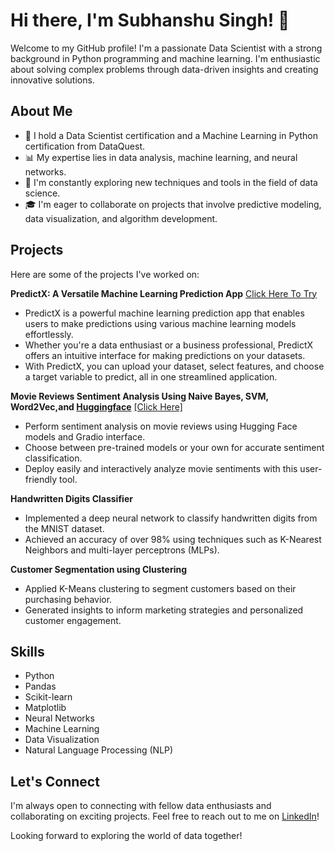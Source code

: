 # Hi there, I'm Subhanshu Singh! 👋

Welcome to my GitHub profile! I'm a passionate Data Scientist with a strong background in Python programming and machine learning. I'm enthusiastic about solving complex problems through data-driven insights and creating innovative solutions.

## About Me

- 🌱 I hold a Data Scientist certification and a Machine Learning in Python certification from DataQuest.
- 📊 My expertise lies in data analysis, machine learning, and neural networks.
- 🔬 I'm constantly exploring new techniques and tools in the field of data science.
- 🎓 I'm eager to collaborate on projects that involve predictive modeling, data visualization, and algorithm development.

## Projects

Here are some of the projects I've worked on:

**PredictX: A Versatile Machine Learning Prediction App** [Click Here To Try](https://predictit.streamlit.app/)
- PredictX is a powerful machine learning prediction app that enables users to make predictions using various machine learning models effortlessly.
- Whether you're a data enthusiast or a business professional, PredictX offers an intuitive interface for making predictions on your datasets.
- With PredictX, you can upload your dataset, select features, and choose a target variable to predict, all in one streamlined application.

**Movie Reviews Sentiment Analysis Using Naive Bayes, SVM, Word2Vec,and [Huggingface](https://huggingface.co/SamLowe/roberta-base-go_emotions)** [[Click Here]](https://github.com/subhanshusingh2023/data_science_projects/tree/main/movie_sentiment_analysis)
- Perform sentiment analysis on movie reviews using Hugging Face models and Gradio interface.
- Choose between pre-trained models or your own for accurate sentiment classification.
- Deploy easily and interactively analyze movie sentiments with this user-friendly tool.
     
**Handwritten Digits Classifier**
- Implemented a deep neural network to classify handwritten digits from the MNIST dataset.
- Achieved an accuracy of over 98% using techniques such as K-Nearest Neighbors and multi-layer perceptrons (MLPs).
 
**Customer Segmentation using Clustering**
- Applied K-Means clustering to segment customers based on their purchasing behavior.
- Generated insights to inform marketing strategies and personalized customer engagement.
     
## Skills

- Python
- Pandas
- Scikit-learn
- Matplotlib
- Neural Networks
- Machine Learning
- Data Visualization
- Natural Language Processing (NLP)

## Let's Connect

I'm always open to connecting with fellow data enthusiasts and collaborating on exciting projects. Feel free to reach out to me on [LinkedIn](https://www.linkedin.com/in/subhanshu-singh/)!

Looking forward to exploring the world of data together!


